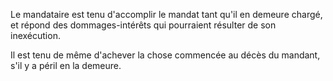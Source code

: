 Le mandataire est tenu d'accomplir le mandat tant qu'il en demeure chargé, et répond des dommages-intérêts qui pourraient résulter de son inexécution.

Il est tenu de même d'achever la chose commencée au décès du mandant, s'il y a péril en la demeure.
